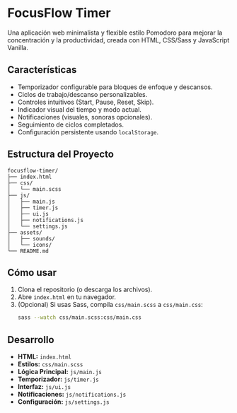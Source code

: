 # FocusFlow Timer

Una aplicación web minimalista y flexible estilo Pomodoro para mejorar la concentración y la productividad, creada con HTML, CSS/Sass y JavaScript Vanilla.

## Características

- Temporizador configurable para bloques de enfoque y descansos.
- Ciclos de trabajo/descanso personalizables.
- Controles intuitivos (Start, Pause, Reset, Skip).
- Indicador visual del tiempo y modo actual.
- Notificaciones (visuales, sonoras opcionales).
- Seguimiento de ciclos completados.
- Configuración persistente usando `localStorage`.

## Estructura del Proyecto

```
focusflow-timer/
├── index.html
├── css/
│   └── main.scss
├── js/
│   ├── main.js
│   ├── timer.js
│   ├── ui.js
│   ├── notifications.js
│   └── settings.js
├── assets/
│   ├── sounds/
│   └── icons/
└── README.md
```

## Cómo usar

1.  Clona el repositorio (o descarga los archivos).
2.  Abre `index.html` en tu navegador.
3.  (Opcional) Si usas Sass, compila `css/main.scss` a `css/main.css`:
    ```bash
    sass --watch css/main.scss:css/main.css
    ```

## Desarrollo

- **HTML:** `index.html`
- **Estilos:** `css/main.scss`
- **Lógica Principal:** `js/main.js`
- **Temporizador:** `js/timer.js`
- **Interfaz:** `js/ui.js`
- **Notificaciones:** `js/notifications.js`
- **Configuración:** `js/settings.js`

